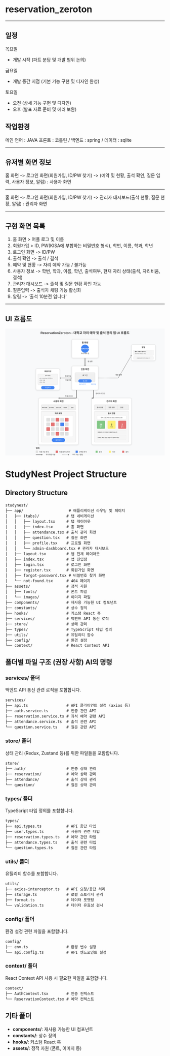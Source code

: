 # reservation_zeroton
---------------------------------------------------------------------------
일정
---------------------------------------------------------------------------
목요일 
- 개발 시작 (파트 분담 및 개발 범위 논의)

금요일 
- 개발 중간 지점 (기본 기능 구현 및 디자인 완성)

토요일 
- 오전 (상세 기능 구현 및 디자인)
- 오후 (발표 자료 준비 및 에러 보완)

작업환경
---------------------------------------------------------------------------
메인 언어 : JAVA
프론트 : 코틀린 /
백엔드 : spring /
데이터 : sqlite

---------------------------------------------------------------------------
유저별 화면 정보
---------------------------------------------------------------------------

홈 화면 -> 로그인 화면(회원가입, ID/PW 찾기) -> (예약 및 현황, 출석 확인, 질문 입력, 사용자 정보, 알림) : 사용자 화면

-------------------------------------------------------------------------------------------------------------
홈 화면 -> 로그인 화면(회원가입, ID/PW 찾기) -> 관리자 대시보드(출석 현황, 질문 현황, 알림)             : 관리자 화면

---------------------------------------------------------------------------
구현 화면 목록
---------------------------------------------------------------------------

1. 홈 화면 > 어플 로그 및 이름
2. 회원가입 > ID, PW(KISA에 부합하는 비밀번호 형식), 학번, 이름, 학과, 학년
3. 로그인 화면 -> ID/PW
4. 출석 확인 -> 출석 / 결석
5. 예약 및 현황 -> 자리 예약 가능 / 불가능
6. 사용자 정보 -> 학번, 학과, 이름, 학년, 출석여부, 현재 자리 상태(출석, 자리비움, 결석)
7. 관리자 대시보드 -> 출석 및 질문 현황 확인 가능
8. 질문입력 -> 출석자 채팅 기능 활성화
9. 알림 -> '출석 10분전 입니다'
---------------------------------------------------------------------------
## UI 흐름도
![ReservationZeroton UI 흐름도](images/reservation-zeroton-improved-flow.svg)

# StudyNest Project Structure

## Directory Structure

```
studynest/
├── app/                    # 애플리케이션 라우팅 및 페이지
│   ├── (tabs)/            # 탭 네비게이션
│   │   ├── layout.tsx     # 탭 레이아웃
│   │   ├── index.tsx      # 홈 화면
│   │   ├── attendance.tsx # 출석 관리 화면
│   │   ├── question.tsx   # 질문 화면
│   │   ├── profile.tsx    # 프로필 화면
│   │   └── admin-dashboard.tsx # 관리자 대시보드
│   ├── layout.tsx         # 앱 전체 레이아웃
│   ├── index.tsx          # 앱 진입점
│   ├── login.tsx          # 로그인 화면
│   ├── register.tsx       # 회원가입 화면
│   ├── forgot-password.tsx # 비밀번호 찾기 화면
│   └── not-found.tsx      # 404 페이지
├── assets/                # 정적 자원
│   ├── fonts/             # 폰트 파일
│   └── images/            # 이미지 파일
├── components/            # 재사용 가능한 UI 컴포넌트
├── constants/             # 상수 정의
├── hooks/                 # 커스텀 React 훅
├── services/              # 백엔드 API 통신 로직
├── store/                 # 상태 관리
├── types/                 # TypeScript 타입 정의
├── utils/                 # 유틸리티 함수
├── config/                # 환경 설정
└── context/               # React Context API
```

## 폴더별 파일 구조 (권장 사항) AI의 명령

### services/ 폴더
백엔드 API 통신 관련 로직을 포함합니다.

```
services/
├── api.ts                 # API 클라이언트 설정 (axios 등)
├── auth.service.ts        # 인증 관련 API
├── reservation.service.ts # 좌석 예약 관련 API
├── attendance.service.ts  # 출석 관련 API
└── question.service.ts    # 질문 관련 API
```

### store/ 폴더
상태 관리 (Redux, Zustand 등)를 위한 파일들을 포함합니다.

```
store/
├── auth/                  # 인증 상태 관리
├── reservation/           # 예약 상태 관리
├── attendance/            # 출석 상태 관리
└── question/              # 질문 상태 관리
```

### types/ 폴더
TypeScript 타입 정의를 포함합니다.

```
types/
├── api.types.ts           # API 응답 타입
├── user.types.ts          # 사용자 관련 타입
├── reservation.types.ts   # 예약 관련 타입
├── attendance.types.ts    # 출석 관련 타입
└── question.types.ts      # 질문 관련 타입
```

### utils/ 폴더
유틸리티 함수를 포함합니다.

```
utils/
├── axios-interceptor.ts   # API 요청/응답 처리
├── storage.ts             # 로컬 스토리지 관리
├── format.ts              # 데이터 포맷팅
└── validation.ts          # 데이터 유효성 검사
```

### config/ 폴더
환경 설정 관련 파일을 포함합니다.

```
config/
├── env.ts                 # 환경 변수 설정
└── api.config.ts          # API 엔드포인트 설정
```

### context/ 폴더
React Context API 사용 시 필요한 파일을 포함합니다.

```
context/
├── AuthContext.tsx        # 인증 컨텍스트
└── ReservationContext.tsx # 예약 컨텍스트
```

## 기타 폴더
- **components/**: 재사용 가능한 UI 컴포넌트
- **constants/**: 상수 정의
- **hooks/**: 커스텀 React 훅
- **assets/**: 정적 자원 (폰트, 이미지 등)
